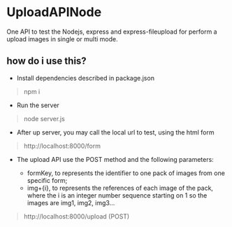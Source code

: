 # UploadAPINode

One API to test the Nodejs, express and express-fileupload for perform a upload images in single or multi mode.

## how do i use this?

- Install dependencies described in package.json
 > npm i
- Run the server
 > node server.js

- After up server, you may call the local url to test, using the html form

 > http://localhost:8000/form

- The upload API use the POST method and the following parameters:

  - formKey, to represents the identifier to one pack of images from one specific form;
  - img+{i}, to represents the references of each image of the pack, where the i is an integer number sequence starting on 1 so the images are img1, img2, img3...

 > http://localhost:8000/upload (POST)